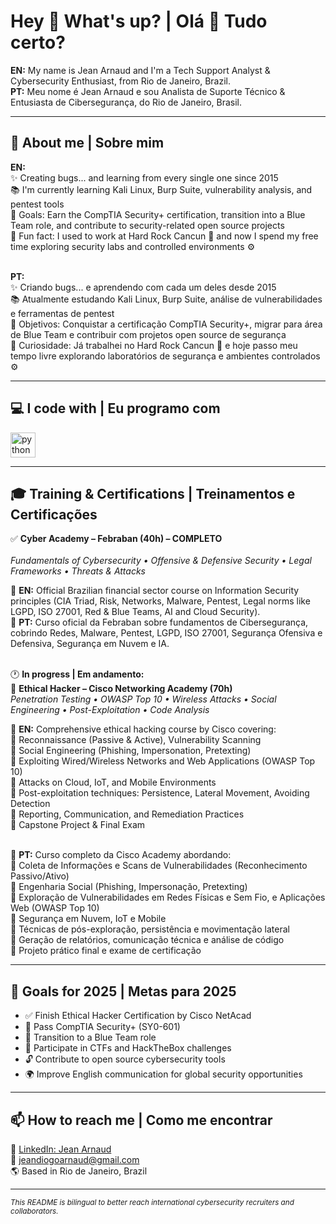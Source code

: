 <h1 align="left">Hey 👋 What's up? | Olá 👋 Tudo certo?</h1>

<p align="left">
<b>EN:</b> My name is Jean Arnaud and I'm a Tech Support Analyst & Cybersecurity Enthusiast, from Rio de Janeiro, Brazil.<br>
<b>PT:</b> Meu nome é Jean Arnaud e sou Analista de Suporte Técnico & Entusiasta de Cibersegurança, do Rio de Janeiro, Brasil.
</p>

---

## 🔎 About me | Sobre mim

<p align="left">
<b>EN:</b><br>
✨ Creating bugs... and learning from every single one since 2015<br>
📚 I'm currently learning Kali Linux, Burp Suite, vulnerability analysis, and pentest tools<br>
🎯 Goals: Earn the CompTIA Security+ certification, transition into a Blue Team role, and contribute to security-related open source projects<br>
🎲 Fun fact: I used to work at Hard Rock Cancun 🌴 and now I spend my free time exploring security labs and controlled environments ⚙️<br><br>

<b>PT:</b><br>
✨ Criando bugs... e aprendendo com cada um deles desde 2015<br>
📚 Atualmente estudando Kali Linux, Burp Suite, análise de vulnerabilidades e ferramentas de pentest<br>
🎯 Objetivos: Conquistar a certificação CompTIA Security+, migrar para área de Blue Team e contribuir com projetos open source de segurança<br>
🎲 Curiosidade: Já trabalhei no Hard Rock Cancun 🌴 e hoje passo meu tempo livre explorando laboratórios de segurança e ambientes controlados ⚙️
</p>

---

## 💻 I code with | Eu programo com

<div align="left">
  <img src="https://cdn.jsdelivr.net/gh/devicons/devicon/icons/python/python-original.svg" height="40" alt="python logo" />
</div>

---

## 🎓 Training & Certifications | Treinamentos e Certificações

<div align="left">

✅ <b>Cyber Academy – Febraban (40h) – COMPLETO</b><br>  
<i>Fundamentals of Cybersecurity • Offensive & Defensive Security • Legal Frameworks • Threats & Attacks</i><br>

📘 <b>EN:</b> Official Brazilian financial sector course on Information Security principles (CIA Triad, Risk, Networks, Malware, Pentest, Legal norms like LGPD, ISO 27001, Red & Blue Teams, AI and Cloud Security).<br>
📙 <b>PT:</b> Curso oficial da Febraban sobre fundamentos de Cibersegurança, cobrindo Redes, Malware, Pentest, LGPD, ISO 27001, Segurança Ofensiva e Defensiva, Segurança em Nuvem e IA.<br><br>

🕐 <b>In progress | Em andamento:</b><br>
🚧 <b>Ethical Hacker – Cisco Networking Academy (70h)</b><br>
<i>Penetration Testing • OWASP Top 10 • Wireless Attacks • Social Engineering • Post-Exploitation • Code Analysis</i><br>

📘 <b>EN:</b> Comprehensive ethical hacking course by Cisco covering:<br>
🔹 Reconnaissance (Passive & Active), Vulnerability Scanning<br>
🔹 Social Engineering (Phishing, Impersonation, Pretexting)<br>
🔹 Exploiting Wired/Wireless Networks and Web Applications (OWASP Top 10)<br>
🔹 Attacks on Cloud, IoT, and Mobile Environments<br>
🔹 Post-exploitation techniques: Persistence, Lateral Movement, Avoiding Detection<br>
🔹 Reporting, Communication, and Remediation Practices<br>
🔹 Capstone Project & Final Exam<br><br>

📙 <b>PT:</b> Curso completo da Cisco Academy abordando:<br>
🔹 Coleta de Informações e Scans de Vulnerabilidades (Reconhecimento Passivo/Ativo)<br>
🔹 Engenharia Social (Phishing, Impersonação, Pretexting)<br>
🔹 Exploração de Vulnerabilidades em Redes Físicas e Sem Fio, e Aplicações Web (OWASP Top 10)<br>
🔹 Segurança em Nuvem, IoT e Mobile<br>
🔹 Técnicas de pós-exploração, persistência e movimentação lateral<br>
🔹 Geração de relatórios, comunicação técnica e análise de código<br>
🔹 Projeto prático final e exame de certificação<br>

</div>

---

## 🚀 Goals for 2025 | Metas para 2025

- ✅ Finish Ethical Hacker Certification by Cisco NetAcad
- 🧠 Pass CompTIA Security+ (SY0-601)
- 🔵 Transition to a Blue Team role
- 🧪 Participate in CTFs and HackTheBox challenges
- 🔓 Contribute to open source cybersecurity tools
- 🌍 Improve English communication for global security opportunities

---

## 📫 How to reach me | Como me encontrar

🔗 [LinkedIn: Jean Arnaud](https://www.linkedin.com/in/jean-arnaud-89b49a34b/)  
📧 jeandiogoarnaud@gmail.com  
🌎 Based in Rio de Janeiro, Brazil

---

<sub><i>This README is bilingual to better reach international cybersecurity recruiters and collaborators.</i></sub>
